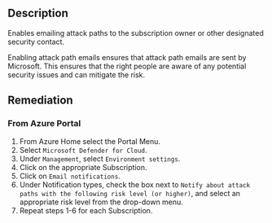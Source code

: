 ## Description

Enables emailing attack paths to the subscription owner or other designated security contact.

Enabling attack path emails ensures that attack path emails are sent by Microsoft. This ensures that the right people are aware of any potential security issues and can mitigate the risk.

## Remediation

### From Azure Portal

1. From Azure Home select the Portal Menu.
2. Select `Microsoft Defender for Cloud`.
3. Under `Management`, select `Environment settings`.
4. Click on the appropriate Subscription.
5. Click on `Email notifications`.
6. Under Notification types, check the box next to `Notify about attack paths with the following risk level (or higher)`, and select an appropriate risk level from the drop-down menu.
7. Repeat steps 1-6 for each Subscription.
